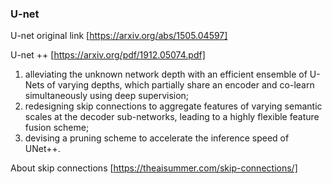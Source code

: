 


### U-net

U-net original link
[https://arxiv.org/abs/1505.04597]


U-net ++
[https://arxiv.org/pdf/1912.05074.pdf]
1. alleviating the unknown network depth with an efficient
ensemble of U-Nets of varying depths, which partially share
an encoder and co-learn simultaneously using deep supervision; 
2. redesigning skip connections to aggregate features of
varying semantic scales at the decoder sub-networks, leading
to a highly flexible feature fusion scheme; 
3. devising a pruning scheme to accelerate the inference speed of UNet++.

About skip connections [https://theaisummer.com/skip-connections/]
